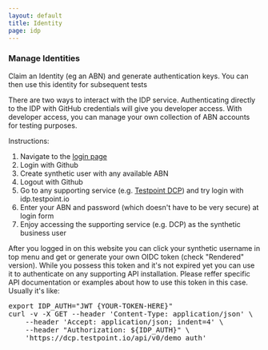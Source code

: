 ```yaml
---
layout: default
title: Identity
page: idp
---
```

### Manage Identities

Claim an Identity (eg an ABN) and generate authentication keys. You can then use this identity for subsequent tests

There are two ways to interact with the IDP service. Authenticating directly to the IDP with GitHub credentials will give you developer access. With developer access, you can manage your own collection of ABN accounts for testing purposes.

Instructions:

1.  Navigate to the [login page](https://idp.testpoint.io/login/)
2.  Login with Github
3.  Create synthetic user with any available ABN
4.  Logout with Github
5.  Go to any supporting service (e.g. [Testpoint DCP](https://testpoint.io/dcp.html)) and try login with idp.testpoint.io
6.  Enter your ABN and password (which doesn't have to be very secure) at login form
7.  Enjoy accessing the supporting service (e.g. DCP) as the synthetic business user

After you logged in on this website you can click your synthetic username in top menu and get or generate your own OIDC token (check "Rendered" version). While you possess this token and it's not expired yet you can use it to authenticate on any supporting API installation. Please reffer specific API documentation or examples about how to use this token in this case. Usually it's like:

<pre>export IDP_AUTH="JWT {YOUR-TOKEN-HERE}"
curl -v -X GET --header 'Content-Type: application/json' \
    --header 'Accept: application/json; indent=4' \
    --header "Authorization: ${IDP_AUTH}" \
    'https://dcp.testpoint.io/api/v0/demo_auth'
</pre>